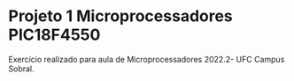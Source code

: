 # Projeto 1 Microprocessadores PIC18F4550
Exercício realizado para aula de Microprocessadores 2022.2- UFC Campus Sobral.
